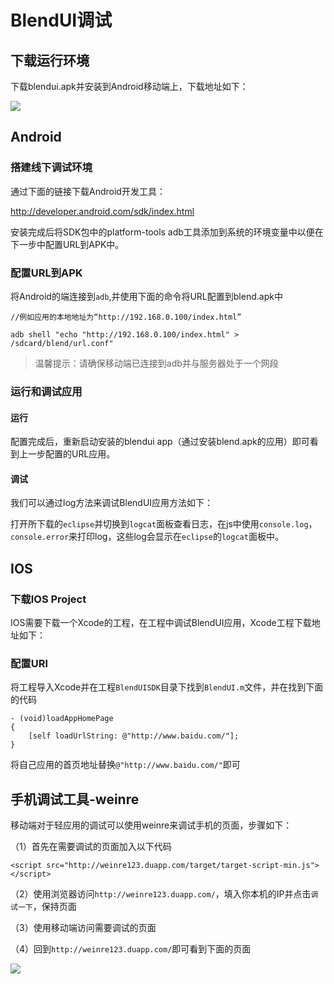 # BlendUI调试

## 下载运行环境

下载blendui.apk并安装到Android移动端上，下载地址如下：


<img src="/md/images/ios_runtime.png" class="download-pic">



## Android



### 搭建线下调试环境

通过下面的链接下载Android开发工具：

<http://developer.android.com/sdk/index.html>

安装完成后将SDK包中的platform-tools adb工具添加到系统的环境变量中以便在下一步中配置URL到APK中。

### 配置URL到APK

将Android的端连接到`adb`,并使用下面的命令将URL配置到blend.apk中

	//例如应用的本地地址为“http://192.168.0.100/index.html”
	
	adb shell "echo "http://192.168.0.100/index.html" > /sdcard/blend/url.conf"
	
> 温馨提示：请确保移动端已连接到adb并与服务器处于一个网段

### 运行和调试应用 

#### 运行

配置完成后，重新启动安装的blendui app（通过安装blend.apk的应用）即可看到上一步配置的URL应用。

#### 调试

我们可以通过log方法来调试BlendUI应用方法如下：

打开所下载的`eclipse`并切换到`logcat`面板查看日志，在js中使用`console.log`，`console.error`来打印log，这些log会显示在`eclipse`的`logcat`面板中。

## IOS

### 下载IOS Project

IOS需要下载一个Xcode的工程，在工程中调试BlendUI应用，Xcode工程下载地址如下：



### 配置URl

将工程导入Xcode并在工程`BlendUISDK`目录下找到`BlendUI.m`文件，并在找到下面的代码

	- (void)loadAppHomePage
	{
    	[self loadUrlString: @"http://www.baidu.com/"];
	}
	
将自己应用的首页地址替换`@"http://www.baidu.com/"`即可

## 手机调试工具-weinre

移动端对于轻应用的调试可以使用weinre来调试手机的页面，步骤如下：

（1）首先在需要调试的页面加入以下代码

	<script src="http://weinre123.duapp.com/target/target-script-min.js"></script>

（2）使用浏览器访问`http://weinre123.duapp.com/`，填入你本机的IP并点击`调试一下`，保持页面

（3）使用移动端访问需要调试的页面

（4）回到`http://weinre123.duapp.com/`即可看到下面的页面

![](/md/images/weinre.png)







